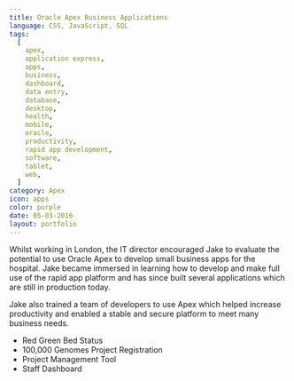 ```yaml
---
title: Oracle Apex Business Applications
language: CSS, JavaScript, SQL
tags:
  [
    apex,
    application express,
    apps,
    business,
    dashboard,
    data entry,
    database,
    desktop,
    health,
    mobile,
    oracle,
    productivity,
    rapid app development,
    software,
    tablet,
    web,
  ]
category: Apex
icon: apps
color: purple
date: 05-03-2016
layout: portfolio
---
```


Whilst working in London, the IT director encouraged Jake to evaluate the potential to use Oracle Apex to develop small business apps for the hospital. Jake became immersed in learning how to develop and make full use of the rapid app platform and has since built several applications which are still in production today.

Jake also trained a team of developers to use Apex which helped increase productivity and enabled a stable and secure platform to meet many business needs.

- Red Green Bed Status
- 100,000 Genomes Project Registration
- Project Management Tool
- Staff Dashboard
